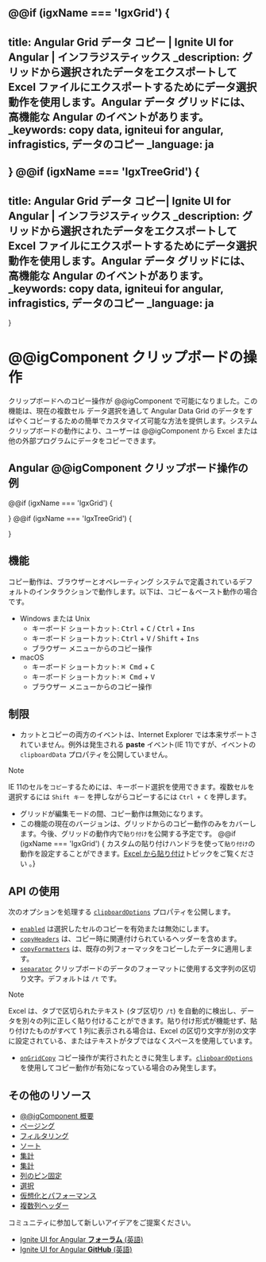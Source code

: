 @@if (igxName === 'IgxGrid') {
---
title: Angular Grid データ コピー | Ignite UI for Angular | インフラジスティックス
_description: グリッドから選択されたデータをエクスポートして Excel ファイルにエクスポートするためにデータ選択動作を使用します。Angular データ グリッドには、高機能な Angular のイベントがあります。
_keywords: copy data, igniteui for angular, infragistics, データのコピー
_language: ja
---
}
@@if (igxName === 'IgxTreeGrid') {
---
title: Angular Grid データ コピー| Ignite UI for Angular | インフラジスティックス
_description: グリッドから選択されたデータをエクスポートして Excel ファイルにエクスポートするためにデータ選択動作を使用します。Angular データ グリッドには、高機能な Angular のイベントがあります。
_keywords: copy data, igniteui for angular, infragistics, データのコピー
_language: ja
---
}

# @@igComponent クリップボードの操作
クリップボードへのコピー操作が @@igComponent で可能になりました。この機能は、現在の複数セル データ選択を通して Angular Data Grid のデータをすばやくコピーするための簡単でカスタマイズ可能な方法を提供します。システム クリップボードの動作により、ユーザーは @@igComponent から Excel または他の外部プログラムにデータをコピーできます。

## Angular @@igComponent クリップボード操作の例


@@if (igxName === 'IgxGrid') {

<code-view style="height:635px" 
           data-demos-base-url="{environment:demosBaseUrl}" 
           iframe-src="{environment:demosBaseUrl}/grid/grid-clipboard-operations-sample" alt="Angular @@igComponent クリップボード操作の例">
</code-view>

<div class="divider--half"></div>
}
@@if (igxName === 'IgxTreeGrid') {

<code-view style="height:635px" 
           data-demos-base-url="{environment:demosBaseUrl}" 
           iframe-src="{environment:demosBaseUrl}/tree-grid/tree-grid-clipboard-operations-sample" alt="Angular @@igComponent クリップボード操作の例">
</code-view>

<div class="divider--half"></div>
}

## 機能
コピー動作は、ブラウザーとオペレーティング システムで定義されているデフォルトのインタラクションで動作します。以下は、コピー＆ペースト動作の場合です。

- Windows または Unix 
  - キーボード ショートカット: <kbd>Ctrl</kbd> + <kbd>C</kbd> / <kbd>Ctrl</kbd> + <kbd>Ins</kbd>
  - キーボード ショートカット: <kbd>Ctrl</kbd> + <kbd>V</kbd> / <kbd>Shift</kbd> + <kbd>Ins</kbd>
  - ブラウザー メニューからのコピー操作
- macOS
  - キーボード ショートカット: <kbd>⌘ Cmd</kbd> + <kbd>C</kbd>
  - キーボード ショートカット: <kbd>⌘ Cmd</kbd> + <kbd>V</kbd>
  - ブラウザー メニューからのコピー操作


## 制限
- カットとコピーの両方のイベントは、Internet Explorer では本来サポートされていません。例外は発生される **paste** イベント(IE 11)ですが、イベントの `clipboardData` プロパティを公開していません。
> [!NOTE] 
> IE 11のセルを`コピー`するためには、キーボード選択を使用できます。複数セルを選択するには `Shift キー` を押しながらコピーするには `Ctrl + C` を押します。

- グリッドが編集モードの間、コピー動作は無効になります。
- この機能の現在のバージョンは、グリッドからのコピー動作のみをカバーします。今後、グリッドの動作内で`貼り付け`を公開する予定です。
@@if (igxName === 'IgxGrid') { カスタムの貼り付けハンドラを使って`貼り付け`の動作を設定することができます。[Excel から貼り付け](paste-excel.md)トピックをご覧ください 。}

## API の使用
次のオプションを処理する [`clipboardOptions`]({environment:angularApiUrl}/classes/igxgridcomponent.html#clipboardoptions) プロパティを公開します。
- [`enabled`]({environment:angularApiUrl}/classes/igxgridcomponent.html#clipboardoptions.enabled) は選択したセルのコピーを有効または無効にします。
- [`copyHeaders`]({environment:angularApiUrl}/classes/igxgridcomponent.html#clipboardoptions.copyHeaders) は、コピー時に関連付けられているヘッダーを含めます。
- [`copyFormatters`]({environment:angularApiUrl}/classes/igxgridcomponent.html#clipboardoptions.copyFormatters) は、既存の列フォーマッタをコピーしたデータに適用します。
- [`separator`]({environment:angularApiUrl}/classes/igxgridcomponent.html#clipboardoptions.separator) クリップボードのデータのフォーマットに使用する文字列の区切り文字。デフォルトは `/t` です。

> [!NOTE] 
> Excel は、タブで区切られたテキスト (タブ区切り `/t`) を自動的に検出し、データを別々の列に正しく貼り付けることができます。貼り付け形式が機能せず、貼り付けたものがすべて 1 列に表示される場合は、Excel の区切り文字が別の文字に設定されている、またはテキストがタブではなくスペースを使用しています。

- [`onGridCopy`]({environment:angularApiUrl}/classes/igxcolumncomponent.html#resizable) コピー操作が実行されたときに発生します。[`clipboardOptions`]({environment:angularApiUrl}/classes/igxgridcomponent.html#clipboardoptions) を使用してコピー動作が有効になっている場合のみ発生します。

## その他のリソース
<div class="divider--half"></div>

* [@@igComponent 概要](@@igMainTopic.md)
* [ページング](paging.md)
* [フィルタリング](filtering.md)
* [ソート](sorting.md)
* [集計](summaries.md)
* [集計](summaries.md)
* [列のピン固定](column-pinning.md)
* [選択](selection.md)
* [仮想化とパフォーマンス](virtualization.md)
* [複数列ヘッダー](multi-column-headers.md)

<div class="divider--half"></div>
コミュニティに参加して新しいアイデアをご提案ください。

* [Ignite UI for Angular **フォーラム** (英語)](https://www.infragistics.com/community/forums/f/ignite-ui-for-angular)
* [Ignite UI for Angular **GitHub** (英語)](https://github.com/IgniteUI/igniteui-angular)

